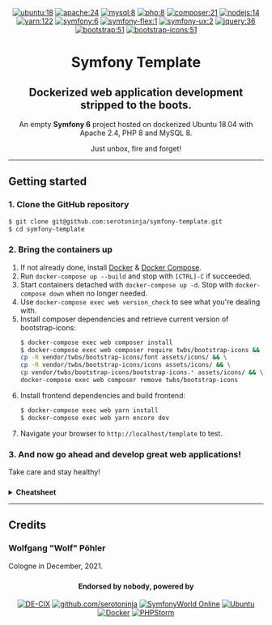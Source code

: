 <div align="center">

[![ubuntu:18](https://img.shields.io/badge/ubuntu-18.04-404040.svg?style=flat-square)](https://www.ubuntu.com/)
[![apache:24](https://img.shields.io/badge/apache-2.4-79289b.svg?style=flat-square)](https://httpd.apache.org/)
[![mysql:8](https://img.shields.io/badge/mysql-8.0-aa6617.svg?style=flat-square)](https://www.mysql.com/)
[![php:8](https://img.shields.io/badge/php-8.0-4F5B93.svg?style=flat-square)](https://www.php.net/)
[![composer:21](https://img.shields.io/badge/composer-2-a35c11.svg?style=flat-square)](https://getcomposer.org/)
[![nodejs:14](https://img.shields.io/badge/nodejs-14-333333.svg?style=flat-square)](https://nodejs.org/en/)
[![yarn:122](https://img.shields.io/badge/yarn-1-29799f.svg?style=flat-square)](https://yarnpkg.com/)
[![symfony:6](https://img.shields.io/badge/symfony/*-6-374960.svg?style=flat-square)](https://www.symfony.com/)
[![symfony-flex:1](https://img.shields.io/badge/symfony/flex-1.17-374960.svg?style=flat-square)](https://www.symfony.com/)
[![symfony-ux:2](https://img.shields.io/badge/symfony/ux-2.0-374960.svg?style=flat-square)](https://github.com/symfony/ux)
[![jquery:36](https://img.shields.io/badge/jquery-3.6-21568d.svg?style=flat-square)](https://getbootstrap.com/)
[![bootstrap:51](https://img.shields.io/badge/bootstrap-5.1-7952b3.svg?style=flat-square)](https://getbootstrap.com/)
[![bootstrap-icons:51](https://img.shields.io/badge/bootstrap--icons-1.7-7952b3.svg?style=flat-square)](https://icons.getbootstrap.com/)

# Symfony Template
## Dockerized web application development stripped to the boots.
An empty **Symfony 6** project hosted on dockerized Ubuntu 18.04 with Apache 2.4, PHP 8 and MySQL 8.
    
Just unbox, fire and forget!  
</div>

---
## Getting started
### 1. Clone the GitHub repository
```bash
$ git clone git@github.com:serotoninja/symfony-template.git
$ cd symfony-template 
```

### 2. Bring the containers up
1. If not already done, install [Docker](https://docs.docker.com/engine/install/) & [Docker Compose](https://docs.docker.com/compose/install/).
2. Run `docker-compose up --build` and stop with `[CTRL]-C` if succeeded.
3. Start containers detached with `docker-compose up -d`. Stop with `docker-compose down` when no longer needed.
4. Use `docker-compose exec web version_check` to see what you're dealing with.
5. Install composer dependencies and retrieve current version of bootstrap-icons:
    ```bash
    $ docker-compose exec web composer install 
    $ docker-compose exec web composer require twbs/bootstrap-icons && \
    cp -R vendor/twbs/bootstrap-icons/font assets/icons/ && \
    cp -R vendor/twbs/bootstrap-icons/icons assets/icons/ && \
    cp vendor/twbs/bootstrap-icons/bootstrap-icons.* assets/icons/ && \
    docker-compose exec web composer remove twbs/bootstrap-icons
    ```
6. Install frontend dependencies and build frontend:
    ```bash
    $ docker-compose exec web yarn install
    $ docker-compose exec web yarn encore dev
    ```
7. Navigate your browser to `http://localhost/template` to test.

### 3. And now go ahead and develop great web applications!
Take care and stay healthy!

###
<details>
<summary><b>Cheatsheet</b></summary>

#### Symfony command line
```bash
$ docker-compose exec web php bin/console
```
#### View web logs
```bash
$ docker-compose exec web tail -f /var/log/supervisor/supervisord.log
```
#### Build frontend in watch mode or for production
```bash
$ docker-compose exec web yarn encore dev --watch
$ docker-compose exec web yarn encore production
```
#### Restore/dump database
```bash
$ docker-compose exec web db_restore [sql_dump_file]
$ docker-compose exec web db_dump [database]
$ ls -al var/dumps
```
#### Factory reset
```bash
$ sudo rm -rf .docker assets/icons/* node_modules var/* vendor
```
</details>

---
## Credits
### Wolfgang "Wolf" Pöhler
Cologne in December, 2021.
<div align="center">

###
#### Endorsed by nobody, powered by
[![DE-CIX](https://img.shields.io/badge/Get_interconnected-DE--CIX-10404f.svg?style=flat-square)](https://www.de-cix.net/)
[![github.com/serotoninja](https://img.shields.io/badge/GitHub-serotoninja-092c62.svg?style=flat-square)](https://github.com/serotoninja)
[![SymfonyWorld Online](https://img.shields.io/badge/SymfonyWorld-Online-d50b4e.svg?style=flat-square)](https://live.symfony.com/)
[![Ubuntu](https://img.shields.io/badge/OS-Ubuntu-404040.svg?style=flat-square)](https://www.ubuntu.com/)
[![Docker](https://img.shields.io/badge/Container-Docker-1f3f8c.svg?style=flat-square)](https://www.docker.com/)
[![PHPStorm](https://img.shields.io/badge/IDE-PHPStorm-79289b.svg?style=flat-square)](https://www.docker.com/)
</div>
